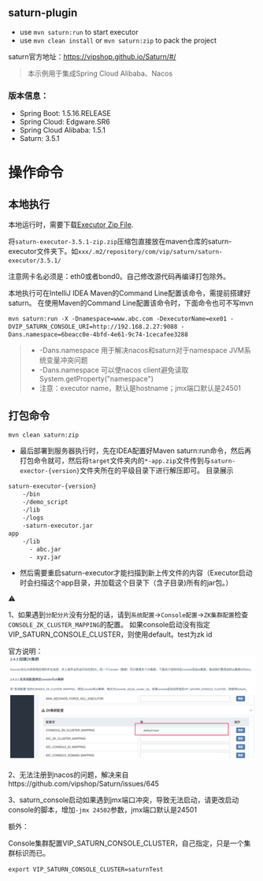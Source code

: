 ## saturn-plugin
- use `mvn saturn:run` to start executor
- use `mvn clean install` or `mvn saturn:zip` to pack the project

saturn官方地址：https://vipshop.github.io/Saturn/#/

> 本示例用于集成Spring Cloud Alibaba、Nacos

### 版本信息：
- Spring Boot: 1.5.16.RELEASE
- Spring Cloud: Edgware.SR6
- Spring Cloud Alibaba: 1.5.1
- Saturn: 3.5.1

# 操作命令

## 本地执行

本地运行时，需要下载[Executor Zip File](https://github.com/vipshop/Saturn/releases/tag/v3.5.1).

将`saturn-executor-3.5.1-zip.zip`压缩包直接放在maven仓库的saturn-executor文件夹下。如`xxx/.m2/repository/com/vip/saturn/saturn-executor/3.5.1/`

注意网卡名必须是：eth0或者bond0。自己修改源代码再编译打包除外。

本地执行可在IntelliJ IDEA Maven的Command Line配置该命令，需提前搭建好saturn。
在使用Maven的Command Line配置该命令时，下面命令也可不写mvn
```
mvn saturn:run -X -Dnamespace=www.abc.com -DexecutorName=exe01 -DVIP_SATURN_CONSOLE_URI=http://192.168.2.27:9088 -Dans.namespace=6beacc0e-4bfd-4e61-9c74-1cecafee3288
```

> + -Dans.namespace 用于解决nacos和saturn对于namespace JVM系统变量冲突问题
> + -Dans.namespace 可以使nacos client避免读取System.getProperty("namespace")
> + 注意：executor name，默认是hostname；jmx端口默认是24501

## 打包命令

```
mvn clean saturn:zip
```

- 最后部署到服务器执行时，先在IDEA配置好Maven saturn:run命令，然后再打包命令就可，然后将`target`文件夹内的`*-app.zip`文件传到与`saturn-exector-{version}`文件夹所在的平级目录下进行解压即可。
目录展示
```text
saturn-executor-{version}
    -/bin
    -/demo_script
    -/lib
    -/logs
    -saturn-executor.jar
app
    -/lib
      - abc.jar
      - xyz.jar
```
- 然后需要重启saturn-executor才能扫描到新上传文件的内容（Executor启动时会扫描这个app目录，并加载这个目录下（含子目录)所有的jar包。）

⚠️

1、如果遇到`分配分片`没有分配的话，请到`系统配置`->`Console配置`->`ZK集群配置`检查`CONSOLE_ZK_CLUSTER_MAPPING`的配置。
如果console启动没有指定VIP_SATURN_CONSOLE_CLUSTER，则使用default。test为zk id

官方说明：
![在系统配置绑定console与zk集群](imgs/console_zk.png)

2、无法注册到nacos的问题，解决来自https://github.com/vipshop/Saturn/issues/645

3、saturn_console启动如果遇到jmx端口冲突，导致无法启动，请更改启动console的脚本，增加`-jmx 24502`参数，jmx端口默认是24501

额外：

Console集群配置VIP_SATURN_CONSOLE_CLUSTER，自己指定，只是一个集群标识而已。

`export VIP_SATURN_CONSOLE_CLUSTER=saturnTest`
